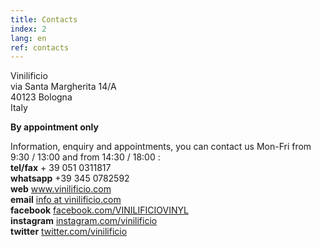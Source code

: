 ```yaml
---
title: Contacts
index: 2
lang: en
ref: contacts
---
```


Vinilificio<br>
via Santa Margherita 14/A<br>
40123 Bologna<br>
Italy

__By appointment only__

Information, enquiry and appointments, you can contact us Mon-Fri from 9:30 / 13:00 and from 14:30 / 18:00 :<br>
__tel/fax__ + 39 051 0311817<br>
__whatsapp__ +39 345 0782592<br>
__web__ www.vinilificio.com<br>
__email__ <a href="mailto:info@vinilificio.com">info at vinilificio.com</a><br>
__facebook__ [facebook.com/VINILIFICIOVINYL](http://www.facebook.com/VINILIFICIOVINYL)<br>
__instagram__ [instagram.com/vinilificio](http://instagram.com/vinilificio)<br>
__twitter__ [twitter.com/vinilificio](http://www.twitter.com/vinilificio)
